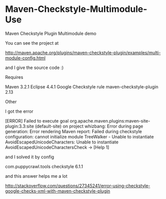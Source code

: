Maven-Checkstyle-Multimodule-Use
================================

Maven Checkstyle Plugin Multimodule demo

You can see the project at

http://maven.apache.org/plugins/maven-checkstyle-plugin/examples/multi-module-config.html

and I give the source code :)

Requires 

Maven 3.2.1
Eclipse 4.4.1
Google Checkstyle rule
maven-checkstyle-plugin 2.13

Other

I got the error

[ERROR] Failed to execute goal org.apache.maven.plugins:maven-site-plugin:3.3:site (default-site) on project whizbang: Error during page generation: Error rendering Maven report: Failed during checkstyle configuration: cannot initialize module TreeWalker - Unable to instantiate AvoidEscapedUnicodeCharacters: Unable to instantiate AvoidEscapedUnicodeCharactersCheck -> [Help 1]

and I solved it by config 

  <dependency>
      <groupId>com.puppycrawl.tools</groupId>
      <artifactId>checkstyle</artifactId>
      <version>6.1.1</version>
  </dependency>

and this answer helps me a lot

http://stackoverflow.com/questions/27345241/error-using-checkstyle-google-checks-xml-with-maven-checkstyle-plugin
